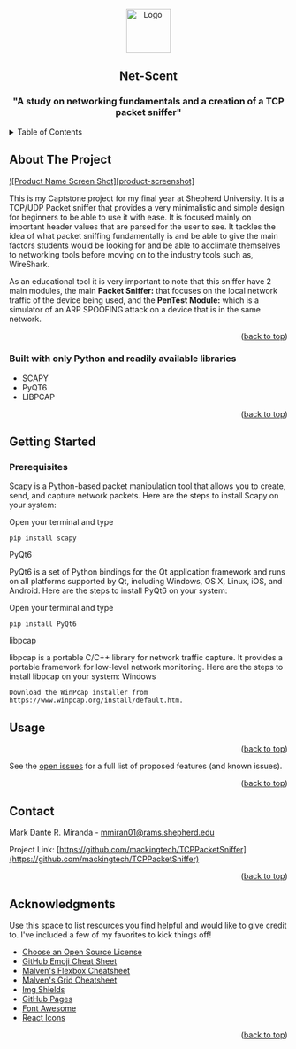 <!-- PROJECT LOGO -->
<br />
<div align="center">
  <a href="https://github.com/mackingtech/TCPPacketSniffer/">
    <img src="https://imgur.com/a/RT5a59N" alt="Logo" width="80" height="80">
  </a>

  <h2 align="center">Net-Scent</h3>
  <h3 align="center">"A study on networking fundamentals and a creation of a TCP packet sniffer"</h2>
</div>



<!-- TABLE OF CONTENTS -->
<details>
  <summary>Table of Contents</summary>
  <ol>
    <li>
      <a href="#about-the-project">About The Project</a>
      <ul>
        <li><a href="#built-with">Built With</a></li>
      </ul>
    </li>
    <li>
      <a href="#getting-started">Getting Started</a>
      <ul>
        <li><a href="#prerequisites">Prerequisites</a></li>
        <li><a href="#installation">Installation</a></li>
      </ul>
    </li>
    <li><a href="#usage">Usage</a></li>
    <li><a href="#acknowledgments">Acknowledgments</a></li>
  </ol>
</details>



<!-- ABOUT THE PROJECT -->
## About The Project

[![Product Name Screen Shot][product-screenshot]](https://example.com)

This is my Captstone project for my final year at Shepherd University. It is a TCP/UDP Packet sniffer that provides a very minimalistic and simple design for beginners to be able to use it with ease. It is focused mainly on important header values that are parsed for the user to see. It tackles the idea of what packet sniffing fundamentally is and be able to give the main factors students would be looking for and be able to acclimate themselves to networking tools before moving on to the industry tools such as, WireShark. 

As an educational tool it is very important to note that this sniffer have 2 main modules, the main <b>Packet Sniffer:</b> that focuses on the local network traffic of the device being used, and the <b>PenTest Module:</b> which is a simulator of an ARP SPOOFING attack on a device that is in the same network. 


<p align="right">(<a href="#readme-top">back to top</a>)</p>



### Built with only Python and readily available libraries 

* SCAPY
* PyQT6
* LIBPCAP

<p align="right">(<a href="#readme-top">back to top</a>)</p>



<!-- GETTING STARTED -->
## Getting Started

### Prerequisites

Scapy is a Python-based packet manipulation tool that allows you to create, send, and capture network packets. Here are the steps to install Scapy on your system:

Open your terminal and type
```
pip install scapy
```

PyQt6

PyQt6 is a set of Python bindings for the Qt application framework and runs on all platforms supported by Qt, including Windows, OS X, Linux, iOS, and Android. Here are the steps to install PyQt6 on your system:

Open your terminal and type
```
pip install PyQt6
```

libpcap

libpcap is a portable C/C++ library for network traffic capture. It provides a portable framework for low-level network monitoring. Here are the steps to install libpcap on your system:
Windows

```
Download the WinPcap installer from https://www.winpcap.org/install/default.htm.
```


<!-- USAGE EXAMPLES -->
## Usage


<p align="right">(<a href="#readme-top">back to top</a>)</p>






See the [open issues](https://github.com/othneildrew/Best-README-Template/issues) for a full list of proposed features (and known issues).

<p align="right">(<a href="#readme-top">back to top</a>)</p>



<!-- CONTACT -->
## Contact

Mark Dante R. Miranda - mmiran01@rams.shepherd.edu

Project Link: [https://github.com/mackingtech/TCPPacketSniffer](https://github.com/mackingtech/TCPPacketSniffer)

<p align="right">(<a href="#readme-top">back to top</a>)</p>



<!-- ACKNOWLEDGMENTS -->
## Acknowledgments

Use this space to list resources you find helpful and would like to give credit to. I've included a few of my favorites to kick things off!

* [Choose an Open Source License](https://choosealicense.com)
* [GitHub Emoji Cheat Sheet](https://www.webpagefx.com/tools/emoji-cheat-sheet)
* [Malven's Flexbox Cheatsheet](https://flexbox.malven.co/)
* [Malven's Grid Cheatsheet](https://grid.malven.co/)
* [Img Shields](https://shields.io)
* [GitHub Pages](https://pages.github.com)
* [Font Awesome](https://fontawesome.com)
* [React Icons](https://react-icons.github.io/react-icons/search)

<p align="right">(<a href="#readme-top">back to top</a>)</p>



